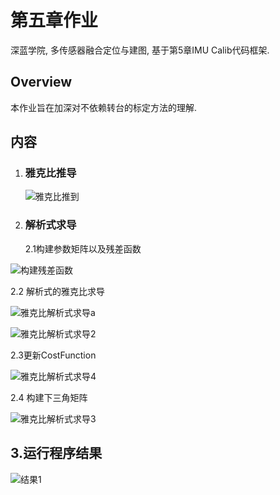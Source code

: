 # 第五章作业

深蓝学院, 多传感器融合定位与建图, 基于第5章IMU Calib代码框架.

## Overview

本作业旨在加深对不依赖转台的标定方法的理解.

## 内容

1. ### 雅克比推导

   ![雅克比推到](/home/yhg/Documents/Lidar-Slam/Lidar-Slam/04-imu-calib/doc/pictures/雅克比推到.jpg)

2. ### 解析式求导

   2.1构建参数矩阵以及残差函数

![构建残差函数](/home/yhg/Documents/Lidar-Slam/Lidar-Slam/04-imu-calib/doc/pictures/构建残差函数.png)

2.2 解析式的雅克比求导

![雅克比解析式求导a](/home/yhg/Documents/Lidar-Slam/Lidar-Slam/04-imu-calib/doc/pictures/雅克比解析式求导a.png)

![雅克比解析式求导2](/home/yhg/Documents/Lidar-Slam/Lidar-Slam/04-imu-calib/doc/pictures/雅克比解析式求导2.png)

2.3更新CostFunction

 ![雅克比解析式求导4](/home/yhg/Documents/Lidar-Slam/Lidar-Slam/04-imu-calib/doc/pictures/雅克比解析式求导4.png)

2.4 构建下三角矩阵

![雅克比解析式求导3](/home/yhg/Documents/Lidar-Slam/Lidar-Slam/04-imu-calib/doc/pictures/雅克比解析式求导3.png)

## 3.运行程序结果

![结果1](/home/yhg/Documents/Lidar-Slam/Lidar-Slam/04-imu-calib/doc/pictures/结果1.png)
